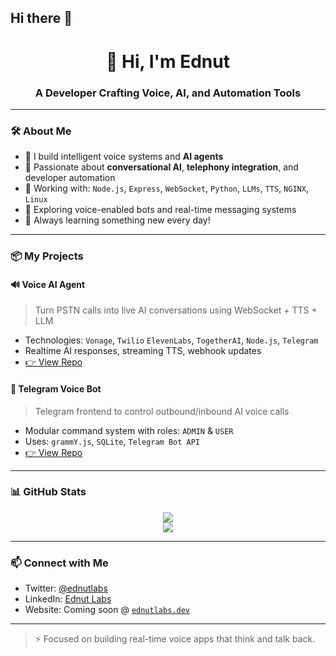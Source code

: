 ## Hi there 👋

<!--
**ednutlabs/ednutlabs** is a ✨ _special_ ✨ repository because its `README.md` (this file) appears on your GitHub profile.

Here are some ideas to get you started:

- 🔭 I’m currently working on ...
- 🌱 I’m currently learning ...
- 👯 I’m looking to collaborate on ...
- 🤔 I’m looking for help with ...
- 💬 Ask me about ...
- 📫 How to reach me: ...
- 😄 Pronouns: ...
- ⚡ Fun fact: ...
-->
<h1 align="center">👋 Hi, I'm Ednut</h1>
<h3 align="center">A Developer Crafting Voice, AI, and Automation Tools</h3>

---

### 🛠️ About Me

- 🚀 I build intelligent voice systems and **AI agents**
- 🤖 Passionate about **conversational AI**, **telephony integration**, and developer automation
- 🧰 Working with: `Node.js`, `Express`, `WebSocket`, `Python`, `LLMs`, `TTS`, `NGINX`, `Linux`
- 📡 Exploring voice-enabled bots and real-time messaging systems
- 🧠 Always learning something new every day!

---

### 📦 My Projects

#### 🔊 Voice AI Agent
> Turn PSTN calls into live AI conversations using WebSocket + TTS + LLM
- Technologies: `Vonage`, `Twilio` `ElevenLabs`, `TogetherAI`, `Node.js`, `Telegram`
- Realtime AI responses, streaming TTS, webhook updates
- [👉 View Repo](https://github.com/ednutlabs/voicednut)

#### 🤖 Telegram Voice Bot
> Telegram frontend to control outbound/inbound AI voice calls
- Modular command system with roles: `ADMIN` & `USER`
- Uses: `grammY.js`, `SQLite`, `Telegram Bot API`
- [👉 View Repo](https://github.com/ednutlabs/voicednut)

---

### 📊 GitHub Stats

<p align="center">
  <img src="https://github-readme-stats.vercel.app/api?username=ednutlabs&show_icons=true&theme=tokyonight" />
  <br/>
  <img src="https://github-readme-streak-stats.herokuapp.com/?user=ednutlabs&theme=tokyonight" />
</p>

---

### 📫 Connect with Me

- Twitter: [@ednutlabs](https://twitter.com/ednutlabs)
- LinkedIn: [Ednut Labs](https://linkedin.com/in/ednutlabs)
- Website: Coming soon @ [`ednutlabs.dev`](https://ednutlabs.dev)

---

> ⚡ Focused on building real-time voice apps that think and talk back.

